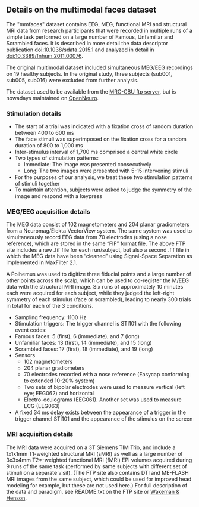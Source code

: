 ## Details on the multimodal faces dataset

The "mmfaces" dataset contains EEG, MEG, functional MRI and structural MRI data from research participants that were recorded in multiple runs of a simple task performed on a large number of Famous, Unfamiliar and Scrambled faces. It is described in more detail the data descriptor publication [doi:10.1038/sdata.2015.1](https://www.nature.com/articles/sdata20151) and analyzed in detail in [doi:10.3389/fnhum.2011.00076](http://journal.frontiersin.org/Journal/10.3389/fnhum.2011.00076/abstract).

The original multimodal dataset included simultaneous MEG/EEG recordings on 19 healthy subjects. In the original study, three subjects (sub001, sub005, sub016) were excluded from further analysis.

The dataset used to be available from the [MRC-CBU ftp server](ftp://ftp.mrc-cbu.cam.ac.uk/personal/rik.henson/wakemandg_hensonrn/), but is nowadays maintained on [OpenNeuro](https://openneuro.org/datasets/ds000117).

### Stimulation details

- The start of a trial was indicated with a fixation cross of random duration between 400 to 600 ms
- The face stimuli was superimposed on the fixation cross for a random duration of 800 to 1,000 ms
- Inter-stimulus interval of 1,700 ms comprised a central white circle
- Two types of stimulation patterns:
  - Immediate: The image was presented consecutively
  - Long: The two images were presented with 5-15 intervening stimuli
- For the purposes of our analysis, we treat these two stimulation patterns of stimuli together
- To maintain attention, subjects were asked to judge the symmetry of the image and respond with a keypress

### MEG/EEG acquisition details

The MEG data consist of 102 magnetometers and 204 planar gradiometers from a Neuromag/Elekta VectorView system. The same system was used to simultaneously record EEG data from 70 electrodes (using a nose reference), which are stored in the same “FIF” format file. The above FTP site includes a raw .fif file for each run/subject, but also a second .fif file in which the MEG data have been “cleaned” using Signal-Space Separation as implemented in MaxFilter 2.1.

A Polhemus was used to digitize three fiducial points and a large number of other points across the scalp, which can be used to co-register the M/EEG data with the structural MRI image. Six runs  of approximately 10 minutes each were acquired for each subject, while they judged the left-right symmetry of each stimulus (face or scrambled), leading to nearly 300 trials in total for each of the 3 conditions.

- Sampling frequency: 1100 Hz
- Stimulation triggers: The trigger channel is STI101 with the following event codes:
- Famous faces: 5 (first), 6 (immediate), and 7 (long)
- Unfamiliar faces: 13 (first), 14 (immediate), and 15 (long)
- Scrambled faces: 17 (first), 18 (immediate), and 19 (long)
- Sensors
  - 102 magnetometers
  - 204 planar gradiometers
  - 70 electrodes recorded with a nose reference (Easycap conforming to extended 10-20% system)
  - Two sets of bipolar electrodes were used to measure vertical (left eye; EEG062) and horizontal
  - Electro-oculograms (EEG061). Another set was used to measure ECG (EEG063)
- A fixed 34 ms delay exists between the appearance of a trigger in the trigger channel STI101 and the appearance of the stimulus on the screen

### MRI acquisition details

The MRI data were acquired on a 3T Siemens TIM Trio, and include a 1x1x1mm T1-weighted structural MRI (sMRI) as well as a large number of 3x3x4mm T2\*-weighted functional MRI (fMRI) EPI volumes acquired during 9 runs of the same task (performed by same subjects with different set of stimuli on a separate visit). (The FTP site also contains DTI and ME-FLASH MRI images from the same subject, which could be used for improved head modeling for example, but these are not used here.) For full description of the data and paradigm, see README.txt on the FTP site or [Wakeman & Henson](http://journal.frontiersin.org/Journal/10.3389/fnhum.2011.00076/abstract).
